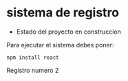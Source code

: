 <h1>sistema de registro</h1>

- Estado del proyecto en construccion

Para ejecutar el sistema debes poner:

```npm install react```

Registro numero 2
